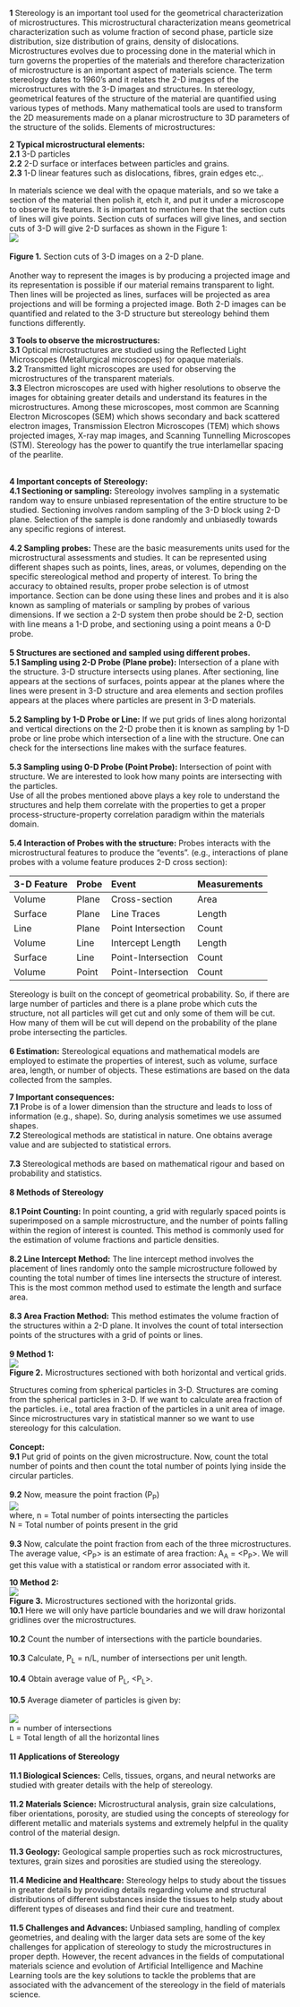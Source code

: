 <b>1</b> Stereology is an important tool used for the geometrical characterization of microstructures. This microstructural characterization means geometrical characterization such as volume fraction of second phase, particle size distribution, size distribution of grains, density of dislocations. Microstructures evolves due to processing done in the material which in turn governs the properties of the materials and therefore characterization of microstructure is an important aspect of materials science. The term stereology dates to 1960’s and it relates the 2-D images of the microstructures with the 3-D images and structures. In stereology, geometrical features of the structure of the material are quantified using various types of methods. Many mathematical tools are used to transform the 2D measurements made on a planar microstructure to 3D parameters of the structure of the solids. Elements of microstructures:<br>

<b>2 Typical microstructural elements:</b><br>
<b>2.1</b>	3-D particles<br>
<b>2.2</b> 2-D surface or interfaces between particles and grains.<br>
<b>2.3</b>	1-D linear features such as dislocations, fibres, grain edges etc.,.<br>

In materials science we deal with the opaque materials, and so we take a section of the material then polish it, etch it, and put it under a microscope to observe its features. It is important to mention here that the section cuts of lines will give points. Section cuts of surfaces will give lines, and section cuts of 3-D will give 2-D surfaces as shown in the Figure 1:<br>
<image src="images/Picture1.png"><br><br>
<b>Figure 1.</b> Section cuts of 3-D images on a 2-D plane.<br><br>
Another way to represent the images is by producing a projected image and its representation is possible if our material remains transparent to light. Then lines will be projected as lines, surfaces will be projected as area projections and will be forming a projected image. Both 2-D images can be quantified and related to the 3-D structure but stereology behind them functions differently.<br>

<b>3 Tools to observe the microstructures:</b><br>
<b>3.1</b>	 Optical microstructures are studied using the Reflected Light Microscopes (Metallurgical microscopes) for opaque materials.<br>
<b>3.2</b>	 Transmitted light microscopes are used for observing the microstructures of the transparent materials.<br> 
<b>3.3</b>  Electron microscopes are used with higher resolutions to observe the images for obtaining greater details and understand its features in the microstructures. Among these microscopes, most common are Scanning Electron Microscopes (SEM) which shows secondary and back scattered electron images, Transmission Electron Microscopes (TEM) which shows projected images, X-ray map images, and Scanning Tunnelling Microscopes (STM). Stereology has the power to quantify the true interlamellar spacing of the pearlite.<br> <br>

<b>4 Important concepts of Stereology:</b><br>
<b>4.1  Sectioning or sampling:</b> Stereology involves sampling in a systematic random way to ensure unbiased representation of the entire structure to be studied. Sectioning involves random sampling of the 3-D block using 2-D plane. Selection of the sample is done randomly and unbiasedly towards any specific regions of interest. <br><br>
<b>4.2  Sampling probes:</b> These are the basic measurements units used for the microstructural assessments and studies. It can be represented using different shapes such as points, lines, areas, or volumes, depending on the specific stereological method and property of interest. To bring the accuracy to obtained results, proper probe selection is of utmost importance. Section can be done using these lines and probes and it is also known as sampling of materials or sampling by probes of various dimensions. If we section a 2-D system then probe should be 2-D, section with line means a 1-D probe, and sectioning using a point means a 0-D probe.<br> <br>
<b>5 Structures are sectioned and sampled using different probes.</b><br> 
<b>5.1	Sampling using 2-D Probe (Plane probe):</b> Intersection of a plane with the structure. 3-D structure intersects using planes. After sectioning, line appears at the sections of surfaces, points appear at the planes where the lines were present in 3-D structure and area elements and section profiles appears at the places where particles are present in 3-D materials.<br><br> 
<b>5.2	Sampling by 1-D Probe or Line:</b> If we put grids of lines along horizontal and vertical directions on the 2-D probe then it is known as sampling by 1-D probe or line probe which intersection of a line with the structure. One can check for the intersections line makes with the surface features. <br><br>
<b>5.3 Sampling using 0-D Probe (Point Probe): </b>Intersection of point with structure. We are interested to look how many points are intersecting with the particles.<br> 
Use of all the probes mentioned above plays a key role to understand the structures and help them correlate with the properties to get a proper process-structure-property correlation paradigm within the materials domain.<br><br>
<b>5.4	Interaction of Probes with the structure:</b> Probes interacts with the microstructural features to produce the “events”. (e.g., interactions of plane probes with a volume feature produces 2-D cross section):<br>


|3-D Feature | Probe | Event |Measurements|
| --------------- | --------------- | :--------------- |:--------------- |
|Volume | Plane | Cross-section  | Area |
| Surface  | Plane | Line Traces  | Length | 
| Line | Plane | Point Intersection  | Count | 
| Volume | Line   | Intercept Length  | Length 
|Surface | Line | Point-Intersection  | Count | 
|Volume | Point | Point-Intersection  | Count | 
</centre>

Stereology is built on the concept of geometrical probability. So, if there are large number of particles and there is a plane probe which cuts the structure, not all particles will get cut and only some of them will be cut. How many of them will be cut will depend on the probability of the plane probe intersecting the particles.<br> <br>
<b>6 Estimation:</b> Stereological equations and mathematical models are employed to estimate the properties of interest, such as volume, surface area, length, or number of objects. These estimations are based on the data collected from the samples. <br>

<b>7 Important consequences:</b> <br> 
<b>7.1</b>	Probe is of a lower dimension than the structure and leads to loss of information (e.g., shape). So, during analysis sometimes we use assumed shapes.<br> 
<b>7.2</b>	Stereological methods are statistical in nature. One obtains average value and are subjected to statistical errors.<br>  
<b>7.3</b>	Stereological methods are based on mathematical rigour and based on probability and statistics.<br>  
<b>8 Methods of Stereology</b> <br><br>
<b>8.1	Point Counting:</b> In point counting, a grid with regularly spaced points is superimposed on a sample microstructure, and the number of points falling within the region of interest is counted. This method is commonly used for the estimation of volume fractions and particle densities.<br> <br>
<b>8.2	Line Intercept Method:</b> The line intercept method involves the placement of lines randomly onto the sample microstructure followed by counting the total number of times line intersects the structure of interest. This is the most common method used to estimate the length and surface area.<br> <br>
<b>8.3	Area Fraction Method:</b> This method estimates the volume fraction of the structures within a 2-D plane. It involves the count of total intersection points of the structures with a grid of points or lines.<br> <br>
<b>9 Method 1:</b><br>
<image src="images/Picture2.png"><br>
<b>Figure 2.</b> Microstructures sectioned with both horizontal and vertical grids.<br>

Structures coming from spherical particles in 3-D. Structures are coming from the spherical particles in 3-D. If we want to calculate area fraction of the particles. i.e., total area fraction of the particles in a unit area of image. Since microstructures vary in statistical manner so we want to use stereology for this calculation. <br><br>
<b>Concept:</b><br> 
<b>9.1</b>	Put grid of points on the given microstructure. Now, count the total number of points and then count the total number of points lying inside the circular particles. <br><br>
<b>9.2</b>	Now, measure the point fraction (P<sub>P</sub>)<br>
<image src="images/Picture3.png"><br>
where, n = Total number of points intersecting the particles<br>
<centre>N = Total number of points present in the grid </centre><br><br>
<b>9.3</b>	Now, calculate the point fraction from each of the three microstructures. The average value, <P<sub>P</sub>> is an estimate of area fraction: A<sub>A</sub> = <P<sub>P</sub>>. We will get this value with a statistical or random error associated with it.<br>

<b><centre>10 Method 2:</centre></b><br>
<image src="images/Picture4.png"><br>
<b>Figure 3.</b> Microstructures sectioned with the horizontal grids.<br>
<b>10.1</b>	Here we will only have particle boundaries and we will draw horizontal gridlines over the microstructures.<br><br>
<b>10.2</b>	Count the number of intersections with the particle boundaries.<br><br>
<b>10.3</b>	Calculate, P<sub>L</sub> = n/L, number of intersections per unit length.<br><br>
<b>10.4</b>	Obtain average value of P<sub>L</sub>, <P<sub>L</sub>>.<br><br>
<b>10.5</b>	Average diameter of particles is given by:<br><br>
<image src="images/Picture5.png"><br>
n = number of intersections<br>
L = Total length of all the horizontal lines<br><br>
<b>11 Applications of Stereology</b><br><br>
<b>11.1	Biological Sciences:</b> Cells, tissues, organs, and neural networks are studied with greater details with the help of stereology.<br><br>
<b>11.2	Materials Science:</b> Microstructural analysis, grain size calculations, fiber orientations, porosity, are studied using the concepts of stereology for different metallic and materials systems and extremely helpful in the quality control of the material design.<br><br> 
<b>11.3	Geology:</b> Geological sample properties such as rock microstructures, textures, grain sizes and porosities are studied using the stereology.<br><br>
<b>11.4	Medicine and Healthcare:</b> Stereology helps to study about the tissues in greater details by providing details regarding volume and structural distributions of different substances inside the tissues to help study about different types of diseases and find their cure and treatment.<br>  
<b>11.5	Challenges and Advances:</b> Unbiased sampling, handling of complex geometries, and dealing with the larger data sets are some of the key challenges for application of stereology to study the microstructures in proper depth. However, the recent advances in the fields of computational materials science and evolution of Artificial Intelligence and Machine Learning tools are the key solutions to tackle the problems that are associated with the advancement of the stereology in the field of materials science. 









